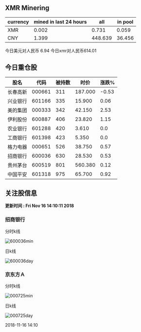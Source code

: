 ## XMR Minering

|currency|mined in last 24 hours|all|in pool|
|---|---|---|---|
|XMR|0.002|0.731|0.059|
|CNY|1.399|448.639|36.456|

今日美元对人民币 6.94	今日xmr对人民币614.01


## 今日重仓股 

|股名|代码|被持数|时价|涨跌%|
|---|---|---|---|---|
|长春高新|000661|311|187.000|-0.53|
|兴业银行|601166|335|15.900|0.06|
|美的集团|000333|342|42.150|2.53|
|伊利股份|600887|406|23.820|1.15|
|农业银行|601288|420|3.610|0.0|
|工商银行|601398|423|5.350|0.0|
|格力电器|000651|526|38.750|0.57|
|招商银行|600036|630|28.530|0.53|
|贵州茅台|600519|801|560.380|0.12|
|中国平安|601318|975|65.700|0.92|

## 关注股信息
**更新时间 : Fri Nov 16 14:10:11 2018**
### 招商银行 
分时k线

![600036min](http://image.sinajs.cn/newchart/min/n/sh600036.gif)

日k线

![600036day](http://image.sinajs.cn/newchart/daily/n/sh600036.gif)

### 京东方Ａ 
分时k线

![000725min](http://image.sinajs.cn/newchart/min/n/sz000725.gif)

日k线

![000725day](http://image.sinajs.cn/newchart/daily/n/sz000725.gif)

2018-11-16 14:10